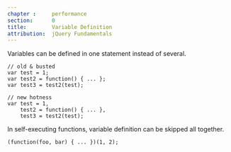 ```yaml
---
chapter :     performance
section:      0
title:        Variable Definition
attribution:  jQuery Fundamentals
---
```


Variables can be defined in one statement instead of several.

    // old & busted
    var test = 1;
    var test2 = function() { ... };
    var test3 = test2(test);

    // new hotness
    var test = 1,
        test2 = function() { ... },
        test3 = test2(test);

In self-executing functions, variable definition can be skipped all together.

    (function(foo, bar) { ... })(1, 2);
